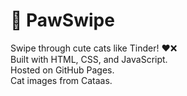 # 🐾 PawSwipe

Swipe through cute cats like Tinder! ❤️❌  
Built with HTML, CSS, and JavaScript.  
Hosted on GitHub Pages.  
Cat images from Cataas.
